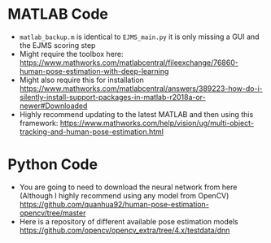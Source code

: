 # MATLAB Code
- `matlab_backup.m` is identical to `EJMS_main.py` it is only missing a GUI and the EJMS scoring step
- Might require the toolbox here:
  https://www.mathworks.com/matlabcentral/fileexchange/76860-human-pose-estimation-with-deep-learning
- Might also require this for installation
  https://www.mathworks.com/matlabcentral/answers/389223-how-do-i-silently-install-support-packages-in-matlab-r2018a-or-newer#Downloaded
- Highly recommend updating to the latest MATLAB and then using this framework:
 https://www.mathworks.com/help/vision/ug/multi-object-tracking-and-human-pose-estimation.html
# Python Code 
- You are going to need to download the neural network from here (Although I highly recommend using any model from OpenCV)
  https://github.com/quanhua92/human-pose-estimation-opencv/tree/master
- Here is a repository of different available pose estimation models
  https://github.com/opencv/opencv_extra/tree/4.x/testdata/dnn
